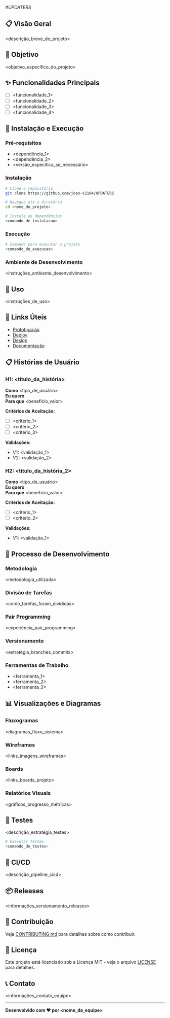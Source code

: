 #*UPDATERS*

## 📋 Visão Geral

<descrição_breve_do_projeto>

## 🎯 Objetivo

<objetivo_específico_do_projeto>

## ✨ Funcionalidades Principais

- [ ] <funcionalidade_1>
- [ ] <funcionalidade_2>
- [ ] <funcionalidade_3>
- [ ] <funcionalidade_4>

## 🚀 Instalação e Execução

### Pré-requisitos

- <dependência_1>
- <dependência_2>
- <versão_específica_se_necessário>

### Instalação

```bash
# Clone o repositório
git clone https://github.com/joao-c2104/UPDATERS

# Navegue até o diretório
cd <nome_do_projeto>

# Instale as dependências
<comando_de_instalacao>
```

### Execução

```bash
# Comando para executar o projeto
<comando_de_execucao>
```

### Ambiente de Desenvolvimento

<instruções_ambiente_desenvolvimento>

## 📖 Uso

<instruções_de_uso>

## 🔗 Links Úteis

- [Prototipação](link_prototipo)
- [Deploy](link_deploy)
- [Design](link_design)
- [Documentação](link_documentacao)

## 📋 Histórias de Usuário

### H1: <título_da_história>

**Como** <tipo_de_usuário>  
**Eu quero** <funcionalidade>  
**Para que** <benefício_valor>

**Critérios de Aceitação:**

- [ ] <critério_1>
- [ ] <critério_2>
- [ ] <critério_3>

**Validações:**

- V1: <validação_1>
- V2: <validação_2>

### H2: <título_da_história_2>

**Como** <tipo_de_usuário>  
**Eu quero** <funcionalidade>  
**Para que** <benefício_valor>

**Critérios de Aceitação:**

- [ ] <critério_1>
- [ ] <critério_2>

**Validações:**

- V1: <validação_1>

## 👥 Processo de Desenvolvimento

### Metodologia

<metodologia_utilizada>

### Divisão de Tarefas

<como_tarefas_foram_divididas>

### Pair Programming

<experiência_pair_programming>

### Versionamento

<estratégia_branches_commits>

### Ferramentas de Trabalho

- <ferramenta_1>
- <ferramenta_2>
- <ferramenta_3>

## 📊 Visualizações e Diagramas

### Fluxogramas

<diagramas_fluxo_sistema>

### Wireframes

<links_imagens_wireframes>

### Boards

<links_boards_projeto>

### Relatórios Visuais

<gráficos_progresso_métricas>

## 🧪 Testes

<descrição_estratégia_testes>

```bash
# Executar testes
<comando_de_testes>
```

## 🚀 CI/CD

<descrição_pipeline_cicd>

## 📦 Releases

<informações_versionamento_releases>

## 🤝 Contribuição

Veja [CONTRIBUTING.md](CONTRIBUTING.md) para detalhes sobre como contribuir.

## 📄 Licença

Este projeto está licenciado sob a Licença MIT - veja o arquivo [LICENSE](LICENSE) para detalhes.

## 📞 Contato

<informações_contato_equipe>

---

**Desenvolvido com ❤️ por <nome_da_equipe>**
